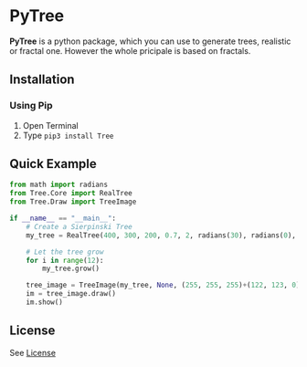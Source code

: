 # PyTree
**PyTree** is a python package, which you can use to generate trees, realistic or fractal one.
However the whole pricipale is based on fractals.
## Installation
### Using Pip
1. Open Terminal
2. Type ```pip3 install Tree```
## Quick Example
```python
from math import radians
from Tree.Core import RealTree
from Tree.Draw import TreeImage

if __name__ == "__main__":
    # Create a Sierpinski Tree
    my_tree = RealTree(400, 300, 200, 0.7, 2, radians(30), radians(0), 0.2, 0.2)

    # Let the tree grow
    for i in range(12):
        my_tree.grow()

    tree_image = TreeImage(my_tree, None, (255, 255, 255)+(122, 123, 0), 8)
    im = tree_image.draw()
    im.show()
```
## License
See [License](https://github.com/PixelwarStudio/PyFractalTree/blob/master/LICENSE)
